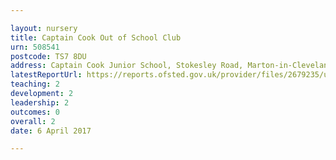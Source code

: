 ```yaml
---

layout: nursery
title: Captain Cook Out of School Club
urn: 508541
postcode: TS7 8DU
address: Captain Cook Junior School, Stokesley Road, Marton-in-Cleveland, MIDDLESBROUGH, Cleveland, TS7 8DU
latestReportUrl: https://reports.ofsted.gov.uk/provider/files/2679235/urn/508541.pdf
teaching: 2
development: 2
leadership: 2
outcomes: 0
overall: 2
date: 6 April 2017

---
```

